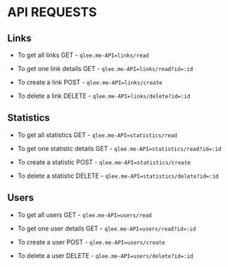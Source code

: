 # API REQUESTS

## Links

- To get all links
  GET - `qlee.me-API=links/read`

- To get one link details
  GET - `qlee.me-API=links/read?id=:id`

- To create a link
  POST - `qlee.me-API=links/create`

- To delete a link
  DELETE - `qlee.me-API=links/delete?id=:id`

## Statistics

- To get all statistics
  GET - `qlee.me-API=statistics/read`

- To get one statistic details
  GET - `qlee.me-API=statistics/read?id=:id`

- To create a statistic
  POST - `qlee.me-API=statistics/create`

- To delete a statistic
  DELETE - `qlee.me-API=statistics/delete?id=:id`

## Users

- To get all users
  GET - `qlee.me-API=users/read`

- To get one user details
  GET - `qlee.me-API=users/read?id=:id`

- To create a user
  POST - `qlee.me-API=users/create`

- To delete a user
  DELETE - `qlee.me-API=users/delete?id=:id`
